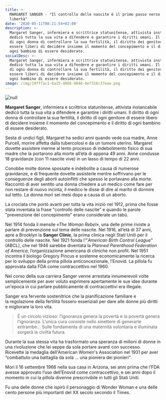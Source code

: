 ```yaml
---
title: >-
  MARGARET SANGER - "Il controllo delle nascite è il primo passo verso la
  libertà"
date: '2020-05-11T08:21:54+02:00'
description: >-
  Margaret Sanger, infermiera e scrittrice statunitense, attivista instancabile
  dedicò tutta la sua vita a difendere e garantire i diritti umani. Il diritto
  di ogni donna di controllare la sua fertilità, il diritto dei genitori di
  essere liberi di decidere insieme il momento del concepimento e il diritto di
  ogni bambino di essere desiderato. 
socialDesc: >-
  Margaret Sanger, infermiera e scrittrice statunitense, attivista instancabile
  dedicò tutta la sua vita a difendere e garantire i diritti umani. Il diritto
  di ogni donna di controllare la sua fertilità, il diritto dei genitori di
  essere liberi di decidere insieme il momento del concepimento e il diritto di
  ogni bambino di essere desiderato. 
image: /img/19fffac1-6a25-4066-9846-8e7316c37eae.png
---
```

![null](/img/19fffac1-6a25-4066-9846-8e7316c37eae.png)

**Margaret Sanger**, infermiera e scrittrice statunitense, attivista instancabile dedicò tutta la sua vita a difendere e garantire i diritti umani. Il diritto di ogni donna di controllare la sua fertilità, il diritto di ogni genitore di essere libero di decidere insieme il momento del concepimento e il diritto di ogni bambino di essere desiderato. 

Sesta di undici figli, Margaret ha sedici anni quando vede sua madre, Anne Purcell, morire affetta dalla tubercolosi e da un tumore uterino. Margaret dovette assistere inerme al lento processo di indebolimento fisico di sua madre che la portarono alla morte all’età di appena 49 anni. Anne condusse 18 gravidanze (con 11 nascite vive) in un lasso di tempo di 22 anni.

Conobbe molte donne spossate e indebolite a causa di numerose gravidanze, e di frequente dovette assisterle mentre soffrivano per le conseguenze degli aborti autoinflitti che spesso le portavano alla morte. Raccontò di aver sentito una donna chiedere a un medico come fare per non restare di nuovo incinta, il medico le disse di dire al marito di dormire sul tetto. La donna morì sei mesi dopo a causa di un aborto.

La crociata che portò avanti per tutta la vita iniziò nel 1912, prima che fosse stata inventata la frase "controllo delle nascite" e quando le parole "prevenzione del concepimento" erano considerate un tabù. 

Nel 1914 fonda il mensile _«The Woman Rebel»_, una delle prime riviste a parlare di prevenzione sul tema delle nascite. Nel 1916, all’età di 37 anni, apre a Brooklyn la **Sanger Clinic**, la prima clinica negli Stati Uniti per il controllo delle nascite. Nel 1921 fonda l'"_American Birth Control League_" (ABCL), che nel 1946 sarebbe diventata la _Planned Parenthood Federation of America_, l’organizzazione americana di cliniche non profit. Nel 1951 incontra il biologo Gregory Pincus e sostenne economicamente la ricerca per lo sviluppo della prima pillola anticoncezionale, l’Enovid. La pillola fu approvata dalla FDA come contraccettivo nel 1960.

Nel corso della sua carriera Sanger venne arrestata innumerevoli volte semplicemente per aver voluto esprimere apertamente le sue idee durante un'epoca in cui parlare pubblicamente di contraccettivi era illegale.

Sanger era fervente sostenitrice che la pianificazione familiare e la regolazione della fertilità fossero essenziali per dare alle donne più diritti e migliorare la loro vita.

> È un circolo vizioso: l’ignoranza genera la povertà e la povertà genera l’ignoranza. L’unica cura consiste nello smettere di generarle entrambe… Sulle fondamenta di una maternità volontaria e illuminata sorgerà la civiltà futura.

Durante la sua stessa vita ha trasformato una speranza di milioni di donne in una rivoluzione che lei seppe da sola portare avanti con successo. Ricevette la medaglia dell'American Women's Association nel 1931 per aver “combattuto una battaglia da sola ... una pioniera dei pionieri". 

Morì il 16 settembre 1966 nella sua casa in Arizona, sei anni prima che l’FDA avesse approvato l’uso dell’Enovid come contraccettivo, e sei anni dopo il momento in cui la pillola divenne prescrivibile in tutti gli Stati Uniti.

Fu una delle donne che ispirò il personaggio di Wonder Woman e una delle cento persone più importanti del XX secolo secondo il Times.

